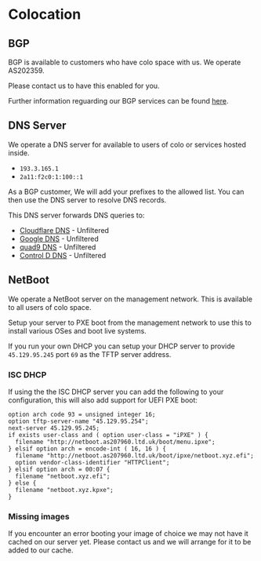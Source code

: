 # Colocation

## BGP

BGP is available to customers who have colo space with us. We operate AS202359.

Please contact us to have this enabled for you.

Further information reguarding our BGP services can be found [here](index.md).

## DNS Server

We operate a DNS server for available to users of colo or services hosted inside.

- `193.3.165.1` 
- `2a11:f2c0:1:100::1`

As a BGP customer, We will add your prefixes to the allowed list. You can then use the DNS server to resolve DNS records.

This DNS server forwards DNS queries to:

- [Cloudflare DNS](https://cloudflare-dns.com) - Unfiltered
- [Google DNS](https://developers.google.com/speed/public-dns) - Unfiltered
- [quad9 DNS](https://www.quad9.net) - Unfiltered
- [Control D DNS](https://controld.com) - Unfiltered

## NetBoot

We operate a NetBoot server on the management network. This is available to all users of colo space.

Setup your server to PXE boot from the management network to use this to install various OSes and boot live systems.

If you run your own DHCP you can setup your DHCP server to provide `45.129.95.245` port `69` 
as the TFTP server address.

### ISC DHCP

If using the the ISC DHCP server you can add the following to your configuration,
this will also add support for UEFI PXE boot:

```
option arch code 93 = unsigned integer 16;
option tftp-server-name "45.129.95.254";
next-server 45.129.95.245;
if exists user-class and ( option user-class = "iPXE" ) {
  filename "http://netboot.as207960.ltd.uk/boot/menu.ipxe";
} elsif option arch = encode-int ( 16, 16 ) {
  filename "http://netboot.as207960.ltd.uk/boot/ipxe/netboot.xyz.efi";
  option vendor-class-identifier "HTTPClient";
} elsif option arch = 00:07 {
  filename "netboot.xyz.efi";
} else {
  filename "netboot.xyz.kpxe";
}
```

### Missing images

If you encounter an error booting your image of choice we may not have it cached on our server yet.
Please contact us and we will arrange for it to be added to our cache.